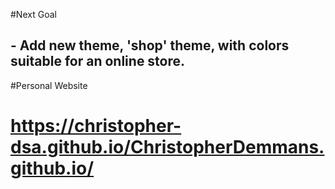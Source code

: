 #Next Goal
## - Add new theme, 'shop' theme, with colors suitable for an online store.

#Personal Website
# https://christopher-dsa.github.io/ChristopherDemmans.github.io/
